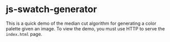 # js-swatch-generator
This is a quick demo of the median cut algorithm for generating a color palette given an image.
To view the demo, you must use HTTP to serve the `index.html` page.
